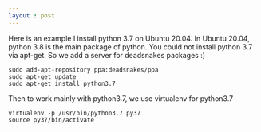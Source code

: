 ```yaml
---
layout : post
---
```

Here is an example I install python 3.7 on Ubuntu 20.04.
In Ubuntu 20.04, python 3.8 is the main package of python. 
You could not install python 3.7 via apt-get.
So we add a server for deadsnakes packages :)

```
sudo add-apt-repository ppa:deadsnakes/ppa
sudo apt-get update
sudo apt-get install python3.7
```

Then to work mainly with python3.7, we use virtualenv for python3.7
```
virtualenv -p /usr/bin/python3.7 py37
source py37/bin/activate
```

